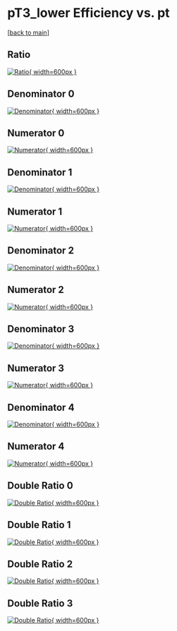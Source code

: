 # pT3_lower Efficiency vs. pt

[[back to main](./)]



## Ratio

[![Ratio](../mtv/var/pT3_lower_loweta_321_1_eff_pt.png){ width=600px }](../mtv/var/pT3_lower_loweta_321_1_eff_pt.pdf)

## Denominator 0

[![Denominator](../mtv/den/pT3_lower_loweta_321_1_eff_pt_den0.png){ width=600px }](../mtv/den/pT3_lower_loweta_321_1_eff_pt_den0.pdf)

## Numerator 0

[![Numerator](../mtv/num/pT3_lower_loweta_321_1_eff_pt_num0.png){ width=600px }](../mtv/num/pT3_lower_loweta_321_1_eff_pt_num0.pdf)

## Denominator 1

[![Denominator](../mtv/den/pT3_lower_loweta_321_1_eff_pt_den1.png){ width=600px }](../mtv/den/pT3_lower_loweta_321_1_eff_pt_den1.pdf)

## Numerator 1

[![Numerator](../mtv/num/pT3_lower_loweta_321_1_eff_pt_num1.png){ width=600px }](../mtv/num/pT3_lower_loweta_321_1_eff_pt_num1.pdf)

## Denominator 2

[![Denominator](../mtv/den/pT3_lower_loweta_321_1_eff_pt_den2.png){ width=600px }](../mtv/den/pT3_lower_loweta_321_1_eff_pt_den2.pdf)

## Numerator 2

[![Numerator](../mtv/num/pT3_lower_loweta_321_1_eff_pt_num2.png){ width=600px }](../mtv/num/pT3_lower_loweta_321_1_eff_pt_num2.pdf)

## Denominator 3

[![Denominator](../mtv/den/pT3_lower_loweta_321_1_eff_pt_den3.png){ width=600px }](../mtv/den/pT3_lower_loweta_321_1_eff_pt_den3.pdf)

## Numerator 3

[![Numerator](../mtv/num/pT3_lower_loweta_321_1_eff_pt_num3.png){ width=600px }](../mtv/num/pT3_lower_loweta_321_1_eff_pt_num3.pdf)

## Denominator 4

[![Denominator](../mtv/den/pT3_lower_loweta_321_1_eff_pt_den4.png){ width=600px }](../mtv/den/pT3_lower_loweta_321_1_eff_pt_den4.pdf)

## Numerator 4

[![Numerator](../mtv/num/pT3_lower_loweta_321_1_eff_pt_num4.png){ width=600px }](../mtv/num/pT3_lower_loweta_321_1_eff_pt_num4.pdf)

## Double Ratio 0

[![Double Ratio](../mtv/ratio/pT3_lower_loweta_321_1_eff_pt_ratio0.png){ width=600px }](../mtv/ratio/pT3_lower_loweta_321_1_eff_pt_ratio0.pdf)

## Double Ratio 1

[![Double Ratio](../mtv/ratio/pT3_lower_loweta_321_1_eff_pt_ratio1.png){ width=600px }](../mtv/ratio/pT3_lower_loweta_321_1_eff_pt_ratio1.pdf)

## Double Ratio 2

[![Double Ratio](../mtv/ratio/pT3_lower_loweta_321_1_eff_pt_ratio2.png){ width=600px }](../mtv/ratio/pT3_lower_loweta_321_1_eff_pt_ratio2.pdf)

## Double Ratio 3

[![Double Ratio](../mtv/ratio/pT3_lower_loweta_321_1_eff_pt_ratio3.png){ width=600px }](../mtv/ratio/pT3_lower_loweta_321_1_eff_pt_ratio3.pdf)

